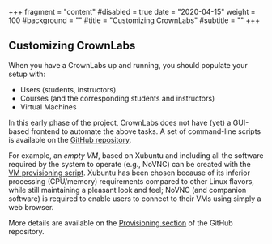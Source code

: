 +++
fragment = "content"
#disabled = true
date = "2020-04-15"
weight = 100
#background = ""
#title = "Customizing CrownLabs"
#subtitle = ""
+++

## Customizing CrownLabs

When you have a CrownLabs up and running, you should populate your setup with:
- Users (students, instructors)
- Courses (and the corresponding students and instructors)
- Virtual Machines

In this early phase of the project, CrownLabs does not have (yet) a GUI-based frontend to automate the above tasks.
A set of command-line scripts is available on the [GitHub repository](https://github.com/netgroup-polito/CrownLabs/tree/master/provisioning).

For example, an *empty VM*, based on Xubuntu and including all the software required by the system to operate (e.g., NoVNC) can be created with the [VM provisioning script](https://github.com/netgroup-polito/CrownLabs/tree/master/provisioning/virtual-machines).
Xubuntu has been chosen because of its inferior processing (CPU/memory) requirements compared to other Linux flavors, while still maintaining a pleasant look and feel; NoVNC (and companion software) is required to enable users to connect to their VMs using simply a web browser.

More details are available on the [Provisioning section](https://github.com/netgroup-polito/CrownLabs/tree/master/provisioning) of the GitHub repository.